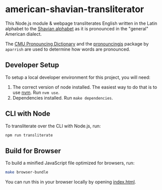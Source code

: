 # american-shavian-transliterator

This Node.js module & webpage transliterates English written in the Latin alphabet to the [Shavian alphabet](https://www.shavian.info/)
as it is pronounced in the "general" American dialect.

The [CMU Pronouncing Dictionary](http://www.speech.cs.cmu.edu/cgi-bin/cmudict) and the [pronouncingjs](https://github.com/aparrish/pronouncingjs)
package by `aparrish` are used to determine how words are pronounced.

## Developer Setup

To setup a local developer environment for this project, you will need:

1. The correct version of node installed. The easiest way to do that is to use [nvm](https://github.com/nvm-sh/nvm). Run `nvm use`.
2. Dependencies installed. Run `make dependencies`.

## CLI with Node

To transliterate over the CLI with Node.js, run:

```bash
npm run transliterate
```

## Build for Browser

To build a minified JavaScript file optimized for browsers, run:

```bash
make browser-bundle
```

You can run this in your browser locally by opening [index.html](./index.html).
